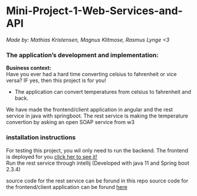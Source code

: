 # Mini-Project-1-Web-Services-and-API


*Made by: Mathias Kristensen, Magnus Klitmose, Rasmus Lynge <3*


### The application’s development and implementation:  

**Business context:**  
Have you ever had a hard time converting celsius to fahrenheit or vice versa? IF yes, then this project is for you!  
    
- The application can convert temperatures from celsius to fahrenheit and back.  

We have made the frontend/client application in angular and the rest service in java with springboot. 
The rest service is making the temperature convertion by asking an open SOAP service from w3  
  
### installation instructions  
    
For testing this project, you wil only need to run the backend. The frontend is deployed for you [click her to see it!](https://softwareudvikling2020.github.io/Mini-Project-1-Front/)  
Run the rest service through intellij (Developed with java 11 and Spring boot 2.3.4)   

source code for the rest service can be forund in this repo 
source code for the frontend/client application can be forund [here](https://github.com/SoftwareUdvikling2020/Mini-Project-1-Front)
